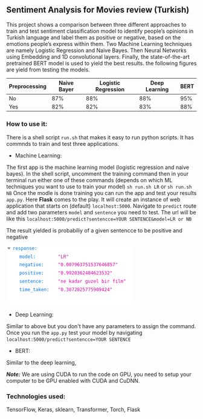## Sentiment Analysis for Movies review (Turkish) 

This project shows a comparison between three different approaches to train and test sentiment classification model to identify people’s opinions in Turkish language and label them as positive or negative, based on the emotions people’s express within them. Two Machine Learning techniques are namely Logistic Regression and Naive Bayes. Then Neural Networks using Embedding and 1D convolutional layers. Finally, the state-of-the-art pretrained BERT model is used to yield the best results. the following figures are yield from testing the models. 

Preprocessing|Naive Bayer|Logistic Regression|Deep Learning|BERT
---|----|----|----|-----
No |87%|88%|88%|95%
Yes|82%|82%|83%|88%

### How to use it: 
There is a shell script `run.sh` that makes it easy to run python scripts. It has commnds to train and test three applications.

- Machine Learning:  

The first app is the machine learning model (logistic regression and naive bayes). In the shell script, uncomment the training command then 
in your terminal run either one of these commands (depends on which ML techniques you want to use to train your model) `sh run.sh LR` or `sh run.sh NB`
Once the modle is done training you can run the app and test your results `app.py`. Here **Flask** comes to the play. It will create an instance of web application that starts on (default) `localhost:5000`. Navigate to `predict` route and add two parameters `model` and `sentence` you need to test. The url will be like this `localhost:5000/predict?sentencce=YOUR SENTENCE&model=LR or NB`  

The result yielded is probabiliy of a given sentencce to be positive and negative 

![results](probability.png)

- Deep Learning: 

Similar to above but you don't have any parameters to assign the command. Once you run the `app.py` test your model by navigating `localhost:5000/predict?sentencce=YOUR SENTENCE`


- BERT:

Similar to the deep learning, 

***Note:*** We are using CUDA to run the code on GPU, you need to setup your computer to be GPU enabled with CUDA and CuDNN.


### Technologies used:
TensorFlow, Keras, sklearn, Transformer, Torch, Flask   
